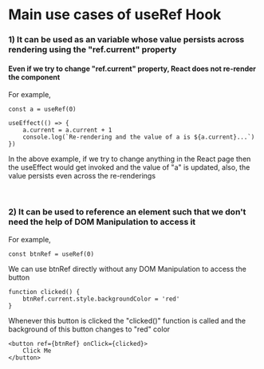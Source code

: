 # Main use cases of useRef Hook

### 1) It can be used as an variable whose value persists across rendering using the "ref.current" property 
#### Even if we try to change "ref.current" property, React does not re-render the component

For example,
```
const a = useRef(0)

useEffect(() => {
    a.current = a.current + 1
    console.log(`Re-rendering and the value of a is ${a.current}...`)
})
```
In the above example, if we try to change anything in the React page then the useEffect would get invoked and the value of "a" is updated, also, the value persists even across the re-renderings

&nbsp;
### 2) It can be used to reference an element such that we don't need the help of DOM Manipulation to access it 

For example,
```
const btnRef = useRef(0)
```
We can use btnRef directly without any DOM Manipulation to access the button
```
function clicked() {
    btnRef.current.style.backgroundColor = 'red'
}
```
Whenever this button is clicked the "clicked()" function is called and the background of this button changes to "red" color
```
<button ref={btnRef} onClick={clicked}>
    Click Me
</button>
```